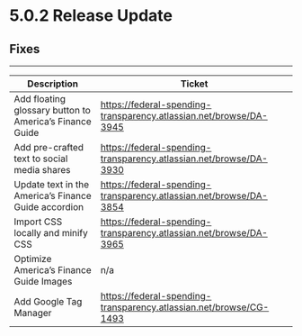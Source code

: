 # 5.0.2 Release Update

## Fixes
***

| Description | Ticket |
|---------------- | -------- |
| Add floating glossary button to America’s Finance Guide | https://federal-spending-transparency.atlassian.net/browse/DA-3945 |
| Add pre-crafted text to social media shares | https://federal-spending-transparency.atlassian.net/browse/DA-3930 |
| Update text in the America’s Finance Guide accordion |  https://federal-spending-transparency.atlassian.net/browse/DA-3854 |
| Import CSS locally and minify CSS | https://federal-spending-transparency.atlassian.net/browse/DA-3965 |
| Optimize America’s Finance Guide Images | n/a |
| Add Google Tag Manager | https://federal-spending-transparency.atlassian.net/browse/CG-1493 |
